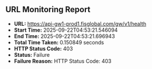 ## URL Monitoring Report

- **URL:** https://api-gw1-prod1.fisglobal.com/gw/v1/health
- **Start Time:** 2025-09-22T04:53:21.546094
- **End Time:** 2025-09-22T04:53:21.696943
- **Total Time Taken:** 0.150849 seconds
- **HTTP Status Code:** 403
- **Status:** Failure
- **Failure Reason:** HTTP Status Code: 403
